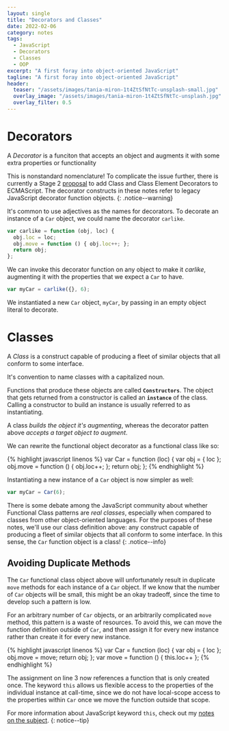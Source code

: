 ```yaml
---
layout: single
title: "Decorators and Classes"
date: 2022-02-06
category: notes
tags:
  - JavaScript
  - Decorators
  - Classes
  - OOP
excerpt: "A first foray into object-oriented JavaScript"
tagline: "A first foray into object-oriented JavaScript"
header:
  teaser: "/assets/images/tania-miron-1t4ZtSfNtTc-unsplash-small.jpg"
  overlay_image: "/assets/images/tania-miron-1t4ZtSfNtTc-unsplash.jpg"
  overlay_filter: 0.5
---
```


# Decorators

A *Decorator* is a funciton that accepts an object and augments it with some extra properties or functionality

This is nonstandard nomenclature!
To complicate the issue further, there is currently a Stage 2 [proposal](https://github.com/tc39/ecma262/pull/2417) to add Class and Class Element Decorators to ECMAScript.
The decorator constructs in these notes refer to legacy JavaScript decorator function objects.
{: .notice--warning}

It's common to use adjectives as the names for decorators.
To decorate an instance of a `Car` object, we could name the decorator `carlike`.

```javascript
var carlike = function (obj, loc) {
  obj.loc = loc;
  obj.move = function () { obj.loc++; };
  return obj;
};
```

We can invoke this decorator function on any object to make it *carlike*, augmenting it with the properties that we expect a `Car` to have.

```javascript
var myCar = carlike({}, 6);
```

We instantiated a new `Car` object, `myCar`, by passing in an empty object literal to decorate.

# Classes

A *Class* is a construct capable of producing a fleet of similar objects that all conform to some interface.

It's convention to name classes with a capitalized noun.

Functions that produce these objects are called **`Constructors`**.
The object that gets returned from a constructor is called an **`instance`** of the class.
Calling a constructor to build an instance is usually referred to as instantiating.

A class *builds the object it's augmenting*, whereas the decorator patten above *accepts a target object to augment*.

We can rewrite the functional object decorator as a functional class like so:

{% highlight javascript linenos %}
var Car = function (loc) {
  var obj = { loc };
  obj.move = function () { obj.loc++; };
  return obj;
};
{% endhighlight %}

Instantiating a new instance of a `Car` object is now simpler as well:

```javascript
var myCar = Car(6);
```

There is some debate among the JavaScript community about whether Functional Class patterns are *real classes*, especially when compared to classes from other object-oriented languages.
For the purposes of these notes, we'll use our class definition above: any construct capable of producing a fleet of similar objects that all conform to some interface.
In this sense, the `Car` function object is a class!
{: .notice--info}

## Avoiding Duplicate Methods

The `Car` functional class object above will unfortunately result in duplicate `move` methods for each instance of a `Car` object.
If we know that the number of `Car` objects will be small, this might be an okay tradeoff, since the time to develop such a pattern is low.

For an arbitrary number of `Car` objects, or an arbitrarily complicated `move` method, this pattern is a waste of resources.
To avoid this, we can move the function definition outside of `Car`, and then assign it for every new instance rather than create it for every new instance.

{% highlight javascript linenos %}
var Car = function (loc) {
  var obj = { loc };
  obj.move = move;
  return obj;
};
var move = function () { this.loc++ };
{% endhighlight %}

The assignment on line 3 now references a function that is only created once.
The keyword `this` allows us flexible access to the properties of the individual instance at call-time, since we do not have local-scope access to the properties within `Car` once we move the function outside that scope.

For more information about JavaScript keyword `this`, check out my [notes on the subject](/path/to/this_notes).
{: notice--tip}
